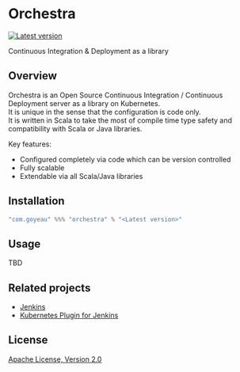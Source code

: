 Orchestra
=========

[![Latest version](https://index.scala-lang.org/joan38/orchestra/orchestra/latest.svg?color=blue)](https://index.scala-lang.org/joan38/orchestra/orchestra)

Continuous Integration & Deployment as a library


## Overview

Orchestra is an Open Source Continuous Integration / Continuous Deployment server as a library on Kubernetes.  
It is unique in the sense that the configuration is code only.  
It is written in Scala to take the most of compile time type safety and compatibility with Scala or Java libraries.

Key features:
* Configured completely via code which can be version controlled
* Fully scalable
* Extendable via all Scala/Java libraries


## Installation
```scala
"com.goyeau" %%% "orchestra" % "<Latest version>"
```

## Usage

TBD


## Related projects

* [Jenkins](https://jenkins.io)
* [Kubernetes Plugin for Jenkins](https://github.com/jenkinsci/kubernetes-plugin)


## License

[Apache License, Version 2.0](http://www.apache.org/licenses/LICENSE-2.0.txt)
